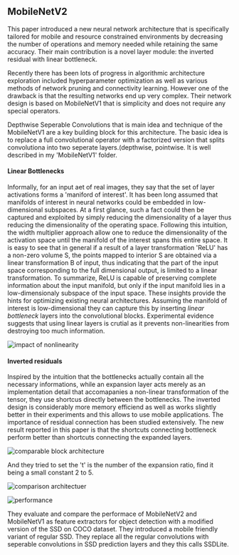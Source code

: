 ## MobileNetV2

This paper introduced a new neural network architecture that is specifically tailored for mobile and resource constrained environments by decreasing the number of operations and memory needed while retaining the same accuracy. Their main contribution is a novel layer module: the inverted residual with linear bottleneck.

Recently there has been lots of progress in algorithmic architecture exploration included hyperparameter optimization as well as various methods of network pruning and connectivity learning. However one of the drawback is that the resulting networks end up very complex. Their network design is based on MobileNetV1 that is simplicity and does not require any special operators.

Depthwise Seperable Convolutions that is main idea and technique of the MobileNetV1 are a key building block for this architecture. The basic idea is to replace a full convolutional operator with a factorized version that splits convolutiona into two seperate layers.(depthwise, pointwise. It is well described in my 'MobileNetV1' folder.

#### Linear Bottlenecks

Informally, for an input aet of real images, they say that the set of layer activations forms a 'maniford of interest'. It has been long assumed that manifolds of interest in neural networks could be embedded in low-dimensional subspaces. At a first glance, such a fact could then be captured and exploited by simply reducing the dimensionality of a layer thus reducing the dimensionality of the operating space. Following this intuition, the width multiplier approach allow one to reduce the dimensionality of the activation space until the manifold of the interest spans this entire space. It is easy to see that in general if a result of a layer transformation 'ReLU' has a non-zero volume S, the points mapped to interior S are obtained via a linear transformation B of input, thus indicating that the part of the input space corresponding to the full dimensional output, is limited to a linear transformation. To summarize, ReLU is capable of preserving complete information about the input manifold, but only if the input manifold lies in a low-dimensionaly subspace of the input space. These insights provide the hints for optimizing existing neural architectures. Assuming the manifold of interest is low-dimensional they can capture this by inserting _linear bottleneck_ layers into the convolutional blocks. Experimental evidence suggests that using linear layers is crutial as it prevents non-linearities from destroying too much information.

![impact of nonlinearity](https://user-images.githubusercontent.com/90513931/215075041-d7bb854d-34d7-4dfb-b77e-9746b3ca4ba4.png)


#### Inverted residuals

Inspired by the intuition that the bottlenecks actually contain all the necessary informations, while an expansion layer acts merely as an implementation detail that accomapanies a non-linear transformation of the tensor, they use shortcus directly between the bottlenecks. The inverted design is considerably more memory efficiend as well as works slightly better in their experiments and this allows to use mobile applications. The importance of residual connection has been studied extensively. The new result reported in this paper is that the shortcuts connecting bottleneck perform better than shortcuts connecting the expanded layers. 

![comparable block architecture](https://user-images.githubusercontent.com/90513931/215075030-03539a8e-2f49-49e2-b3fd-b0c13cb7278a.png)


And they tried to set the 't' is the number of the expansion ratio, find it being a small constant 2 to 5.

![comparison architectuer](https://user-images.githubusercontent.com/90513931/215075039-f81c3c27-d3d8-402a-a874-64fae6552e0d.png)

![performance](https://user-images.githubusercontent.com/90513931/215075043-6afafee6-9bda-496b-b564-5102a1c67d14.png)


They evaluate and compare the performace of MobileNetV2 and MobileNetV1 as feature extractors for object detection with a modified version of the SSD on COCO dataset. They introduced a mobile friendly variant of regular SSD. They replace all the regular convolutions with seperable convolutions in SSD prediction layers and they this calls SSDLite.
